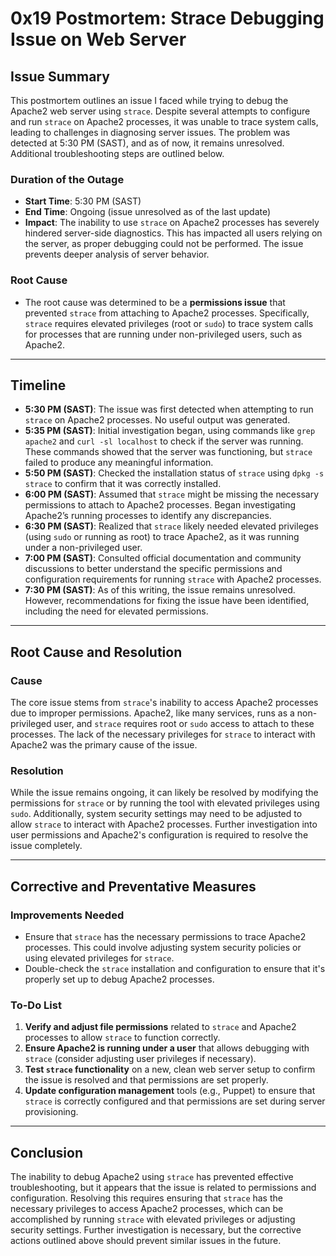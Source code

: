 # 0x19 Postmortem: Strace Debugging Issue on Web Server

## **Issue Summary**
This postmortem outlines an issue I faced while trying to debug the Apache2 web server using `strace`. Despite several attempts to configure and run `strace` on Apache2 processes, it was unable to trace system calls, leading to challenges in diagnosing server issues. The problem was detected at 5:30 PM (SAST), and as of now, it remains unresolved. Additional troubleshooting steps are outlined below.

### **Duration of the Outage**
- **Start Time**: 5:30 PM (SAST)
- **End Time**: Ongoing (issue unresolved as of the last update)
- **Impact**: The inability to use `strace` on Apache2 processes has severely hindered server-side diagnostics. This has impacted all users relying on the server, as proper debugging could not be performed. The issue prevents deeper analysis of server behavior.

### **Root Cause**
- The root cause was determined to be a **permissions issue** that prevented `strace` from attaching to Apache2 processes. Specifically, `strace` requires elevated privileges (root or `sudo`) to trace system calls for processes that are running under non-privileged users, such as Apache2.

---

## **Timeline**
- **5:30 PM (SAST)**: The issue was first detected when attempting to run `strace` on Apache2 processes. No useful output was generated.
- **5:35 PM (SAST)**: Initial investigation began, using commands like `grep apache2` and `curl -sl localhost` to check if the server was running. These commands showed that the server was functioning, but `strace` failed to produce any meaningful information.
- **5:50 PM (SAST)**: Checked the installation status of `strace` using `dpkg -s strace` to confirm that it was correctly installed.
- **6:00 PM (SAST)**: Assumed that `strace` might be missing the necessary permissions to attach to Apache2 processes. Began investigating Apache2’s running processes to identify any discrepancies.
- **6:30 PM (SAST)**: Realized that `strace` likely needed elevated privileges (using `sudo` or running as root) to trace Apache2, as it was running under a non-privileged user.
- **7:00 PM (SAST)**: Consulted official documentation and community discussions to better understand the specific permissions and configuration requirements for running `strace` with Apache2 processes.
- **7:30 PM (SAST)**: As of this writing, the issue remains unresolved. However, recommendations for fixing the issue have been identified, including the need for elevated permissions.

---

## **Root Cause and Resolution**

### **Cause**
The core issue stems from `strace`'s inability to access Apache2 processes due to improper permissions. Apache2, like many services, runs as a non-privileged user, and `strace` requires root or `sudo` access to attach to these processes. The lack of the necessary privileges for `strace` to interact with Apache2 was the primary cause of the issue.

### **Resolution**
While the issue remains ongoing, it can likely be resolved by modifying the permissions for `strace` or by running the tool with elevated privileges using `sudo`. Additionally, system security settings may need to be adjusted to allow `strace` to interact with Apache2 processes. Further investigation into user permissions and Apache2's configuration is required to resolve the issue completely.

---

## **Corrective and Preventative Measures**

### **Improvements Needed**
- Ensure that `strace` has the necessary permissions to trace Apache2 processes. This could involve adjusting system security policies or using elevated privileges for `strace`.
- Double-check the `strace` installation and configuration to ensure that it's properly set up to debug Apache2 processes.

### **To-Do List**
1. **Verify and adjust file permissions** related to `strace` and Apache2 processes to allow `strace` to function correctly.
2. **Ensure Apache2 is running under a user** that allows debugging with `strace` (consider adjusting user privileges if necessary).
3. **Test `strace` functionality** on a new, clean web server setup to confirm the issue is resolved and that permissions are set properly.
4. **Update configuration management** tools (e.g., Puppet) to ensure that `strace` is correctly configured and that permissions are set during server provisioning.

---

## **Conclusion**
The inability to debug Apache2 using `strace` has prevented effective troubleshooting, but it appears that the issue is related to permissions and configuration. Resolving this requires ensuring that `strace` has the necessary privileges to access Apache2 processes, which can be accomplished by running `strace` with elevated privileges or adjusting security settings. Further investigation is necessary, but the corrective actions outlined above should prevent similar issues in the future.
